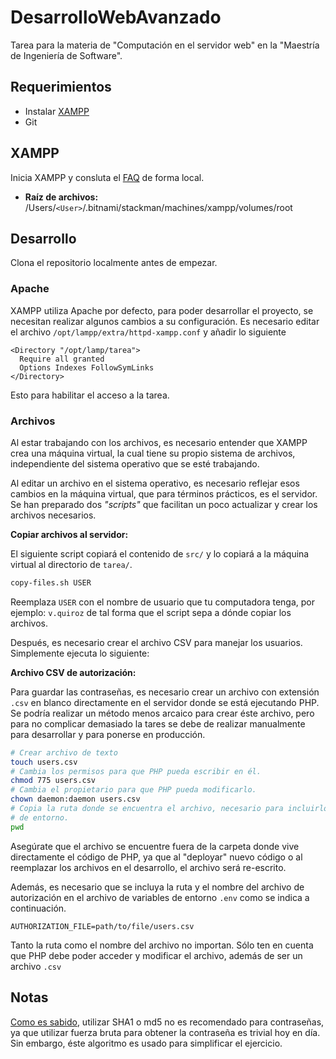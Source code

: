 # DesarrolloWebAvanzado
Tarea para la materia de "Computación en el servidor web" en la "Maestría de Ingeniería de
Software".

## Requerimientos

- Instalar [XAMPP](https://www.apachefriends.org/index.html)
- Git

## XAMPP

Inicia XAMPP y consluta el [FAQ](http://localhost:8080) de forma local.

- **Raíz de archivos:** /Users/`<User>`/.bitnami/stackman/machines/xampp/volumes/root

## Desarrollo

Clona el repositorio localmente antes de empezar.

### Apache

XAMPP utiliza Apache por defecto, para poder desarrollar el proyecto, se necesitan realizar algunos
cambios a su configuración. Es necesario editar el archivo `/opt/lampp/extra/httpd-xampp.conf` y
añadir lo siguiente

```
<Directory "/opt/lamp/tarea">
  Require all granted
  Options Indexes FollowSymLinks
</Directory>
```

Esto para habilitar el acceso a la tarea.

### Archivos

Al estar trabajando con los archivos, es necesario entender que XAMPP crea una máquina virtual, la
cual tiene su propio sistema de archivos, independiente del sistema operativo que se esté
trabajando.

Al editar un archivo en el sistema operativo, es necesario reflejar esos cambios en la máquina
virtual, que para términos prácticos, es el servidor. Se han preparado dos _"scripts"_ que
facilitan un poco actualizar y crear los archivos necesarios.

**Copiar archivos al servidor:**

El siguiente script copiará el contenido de `src/` y lo copiará a la máquina virtual al directorio
de `tarea/`.

```sh
copy-files.sh USER
```

Reemplaza `USER` con el nombre de usuario que tu computadora tenga, por ejemplo: `v.quiroz` de tal
forma que el script sepa a dónde copiar los archivos.

Después, es necesario crear el archivo CSV para manejar los usuarios. Simplemente ejecuta lo
siguiente:

**Archivo CSV de autorización:**

Para guardar las contraseñas, es necesario crear un archivo con extensión `.csv` en blanco
directamente en el servidor donde se está ejecutando PHP. Se podría realizar un método menos
arcaico para crear éste archivo, pero para no complicar demasiado la tares se debe de realizar
manualmente para desarrollar y para ponerse en producción.

```sh
# Crear archivo de texto
touch users.csv
# Cambia los permisos para que PHP pueda escribir en él.
chmod 775 users.csv
# Cambia el propietario para que PHP pueda modificarlo.
chown daemon:daemon users.csv
# Copia la ruta donde se encuentra el archivo, necesario para incluirlo en el archivo de variables
# de entorno.
pwd
```

Asegúrate que el archivo se encuentre fuera de la carpeta donde vive directamente el código de
PHP, ya que al "deployar" nuevo código o al reemplazar los archivos en el desarrollo, el archivo
será re-escrito.

Además, es necesario que se incluya la ruta y el nombre del archivo de autorización en el archivo
de variables de entorno `.env` como se indica a continuación.

```
AUTHORIZATION_FILE=path/to/file/users.csv
```

Tanto la ruta como el nombre del archivo no importan. Sólo ten en cuenta que PHP debe poder acceder
y modificar el archivo, además de ser un archivo `.csv`

## Notas

[Como es sabido](https://www.php.net/manual/en/faq.passwords.php#faq.passwords.fasthash), utilizar
SHA1 o md5 no es recomendado para contraseñas, ya que utilizar fuerza bruta para obtener la
contraseña es trivial hoy en día. Sin embargo, éste algoritmo es usado para simplificar el
ejercicio.
